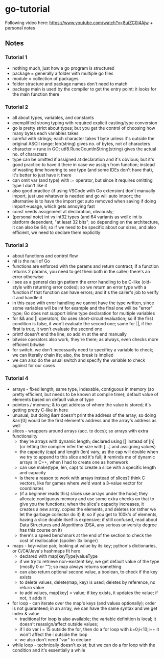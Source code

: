 # go-tutorial

Following video here: https://www.youtube.com/watch?v=8uiZC0l4Ajw + personal notes

## Notes

### Tutorial 1

- nothing much, just how a go program is structured
- package = generally a folder with multiple go files
- module = collection of packages
- folder structure and package names don't need to match
- package main is used by the compiler to get the entry point; it looks for the main function there

### Tutorial 2

- all about types, variables, and constants
- exemplified strong typing with required explicit casting/type conversion
- go is pretty strict about types; but you get the control of choosing how many bytes each variables takes
- careful with strings; each character takes 1 byte unless it's outside the original ASCII range; len(string) gives no. of bytes, not of characters
- character = rune in GO; utf8.RuneCountInString(string) gives the actual no. of characters
- type can be omitted if assigned at declaration and it's obvious; but it's good practice to have it there in case we assign from function; instead of wasting time hovering to see type (and some IDEs don't have that), it's better to just have it there
- can omit var (and type) with := operator, but since it requires omitting type I don't like it
- also good practice (if using VSCode with Go extension) don't manually import, just use whatever is needed and go will auto import; the alternative is to have the import get auto removed when saving if doing import->usage, which gets annoying fast
- const needs assignment at declaration, obviously;
- (personal note) int vs int32 types (and 64 variants as well): int is platform dependent, "at least 32 bits"; so depending on the architecture, it can also be 64; so if we need to be specific about our sizes, and also efficient, we need to declare them explicitly

### Tutorial 3

- about functions and control flow
- nil is the null of Go
- functions are enforced with the params and return contract; if a function returns 2 params, you need to get them both in the caller; there's an error otherwise
- I see as a general design pattern the error handling to be C-like (old-style with returning error codes); so we return an error type with a function if that function can have errors; and it's the caller's job to verify it and handle it
- in this case with error handling we cannot have the type written, since some variables will be int for example and the final one will be "error" type; Go does not support inline type declaration for multiple variables
- for && and || operators, Go uses short-circuit evaluation; so if the first condition is false, it won't evaluate the second one; same for ||, if the first is true, it won't evaluate the second one
- printf doesn't end the line; so add \n at the end manually
- bitwise operators also work, they're there; as always, even checks more efficient bitwise
- for switch, we don't necessarily need to specificy a variable to check; we can literally chain ifs; also, the break is implied
- we can also do the usual switch and specify the variable to check against for our cases

### Tutorial 4

- arrays - fixed length, same type, indexable, contiguous in memory (so pretty efficient, but needs to be known at compile time); default value of elements based on default value of type
- pointers / memory; & to get address of where the value is stored; it's getting pretty C-like in here
- unusual, but doing &arr doesn't print the address of the array; so doing &arr[0] would be the first element's address and the array's address as well
- slices - wrappers around arrays (acc. to docs); so arrays with extra functionality
  - they're arrays with dynamic length; declared using [] instead of [n] (or letting the compiler infer the size with [...] and assigning values)
  - the capacity (cap) and length (len) vary, as the cap will double when we try to append to this slice and it's full; it reminds me of dynamic arrays in C++, when I had to create one as homework
  - can use make(type, len, cap) to create a slice with a specific length and capacity
  - is there a reason to work with arrays instead of slices? think C vectors, like for games where we'd want a 3-value vector for coordinates
  - (if a beginner reads this) slices use arrays under the hood; they allocate contiguous memory and use some extra checks on that to give you the functions; when the slice's capacity increases, it creates a new array, copies the elements, and deletes (or rather we let the garbage collector do it) it; so if you get to 100k's of elements, having a slice double itself is expensive; if still confused, read about Data Structures and Algorithms (DSA, any serious university degree has this course on it)
  - there's a speed benchmark at the end of the section to check the cost of reallocation (spoiler: 3x longer)
- maps - key-value pair, looking at value by its key; python's dictionaries, or C/C#/Java's hashmaps fit here
  - declared with map[keyType]valueType
  - if we try to retrieve non-existent key, we get default value of the type (mostly 0 or ""); so map always returns something
  - can also return optional second value, a boolean, to check if the key exists
  - to delete values, delete(map, key) is used; deletes by reference, no return value
  - to add values, map[key] = value; if key exists, it updates the value; if not, it adds it
- for loop - can iterate over the map's keys (and values optionally); order is not guaranteed; in an array, we can have the same syntax and we get index & value
  - traditional for loop is also available; the variable definition is local; it doesn't reassign/affect outside values;
  - if I do var i = 15 outside the for, then do a for loop with i:=0;i<10;i++ it won't affect the i outside the loop
  - we also don't need "var" to declare
- while loop - technically doesn't exist; but we can do a for loop with the condition and it's essentially a while
